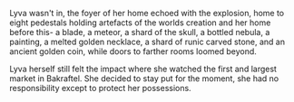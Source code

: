 Lyva wasn't in, the foyer of her home echoed with the explosion, home to eight pedestals holding artefacts of the worlds creation and her home before this- a blade, a meteor, a shard of the skull, a bottled nebula, a painting, a melted golden necklace, a shard of runic carved stone, and an ancient golden coin, while doors to farther rooms loomed beyond. 

Lyva herself still felt the impact where she watched the first and largest market in Bakraftel. She decided to stay put for the moment, she had no responsibility except to protect her possessions.